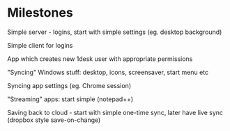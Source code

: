 Milestones
================

Simple server - logins, start with simple settings (eg. desktop background)

Simple client for logins

App which creates new 1desk user with appropriate permissions

"Syncing" Windows stuff: desktop, icons, screensaver, start menu etc

Syncing app settings (eg. Chrome session)

"Streaming" apps: start simple (notepad++)

Saving back to cloud - start with simple one-time sync, later have live sync (dropbox style save-on-change)
